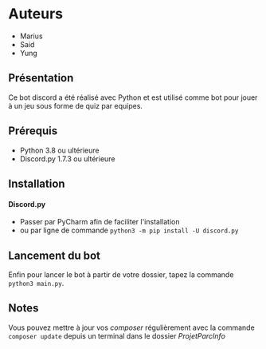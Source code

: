 # Auteurs
* Marius
* Said
* Yung

## Présentation
Ce bot discord a été réalisé avec Python et est utilisé comme bot pour jouer à un jeu sous forme de quiz par equipes.

## Prérequis
* Python 3.8 ou ultérieure
* Discord.py 1.7.3 ou ultérieure


## Installation
#### Discord.py
- Passer par PyCharm afin de faciliter l'installation
- ou par ligne de commande `python3 -m pip install -U discord.py`

## Lancement du bot

Enfin pour lancer le bot à partir de votre dossier, tapez la commande `python3 main.py`. 

## Notes

Vous pouvez mettre à jour vos *composer* régulièrement avec la commande `composer update` depuis un terminal dans le dossier *ProjetParcInfo* 
